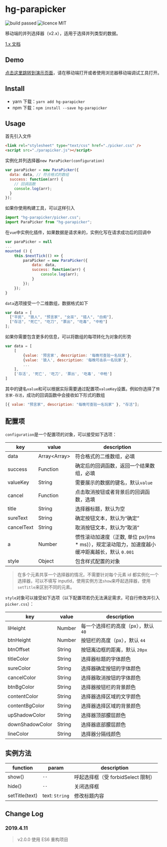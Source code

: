 # hg-parapicker

![build passed](https://img.shields.io/badge/build-passed-brightgreen.svg)
![licence MIT](https://img.shields.io/badge/licence-MIT-orange.svg)

移动端的并列选择器（v2.x），适用于选择并列类型的数据。

[1.x 文档](https://github.com/hamger/hg-parapicker/tree/v1.3.3)

## Demo

[点击这里跳转到演示页面](https://hamger.github.io/hg-parapicker/)，请在移动端打开或者使用浏览器移动端调试工具打开。

## Install

- yarn 下载：`yarn add hg-parapicker`
- npm 下载：`npm install --save hg-parapicker`

## Usage

首先引入文件

```html
<link rel="stylesheet" type="text/css" href="./picker.css" />
<script src="./parapicker.js"></script>
```

实例化并列选择器`new ParaPicker(configuration)`

```js
var paraPicker = new ParaPicker({
  data: data, // 符合格式的数组
  success: function(arr) {
    // 回调函数
    console.log(arr);
  }
});
```

如果你使用构建工具，可以这样引入

```js
import "hg-parapicker/picker.css";
import ParaPicker from "hg-parapicker";
```

在`vue`中实例化插件，如果数据是请求来的，实例化写在请求成功后的回调中

```js
var paraPicker = null
...
mounted () {
    this.$nextTick(() => {
        paraPicker = new ParaPicker({
            data: data,
            success: function(arr) {
                console.log(arr);
            }
        });
    });
}
```

`data`选项接受一个二维数组，数据格式如下

```js
var data = [
  ["平民", "狼人", "预言家", "女巫", "猎人", "白痴"],
  ["存活", "死亡", "吃刀", "票出", "吃毒", "中枪"]
];
```

如果你需要包含更多的信息，可以将数组的每项转化为对象的形势

```js
var data = [
    [
        {value: '预言家', description: '每晚可查验一名玩家'},
        {value: '狼人', description: '每晚可击杀一名玩家'},
        ...
    ],
    ['存活', '死亡', '吃刀', '票出', '吃毒', '中枪']
]
```

其中的键名`value`和可以根据实际需要通过配置项`valueKey`设置。例如你选择了`预言家-存活`，成功的回调函数中会接收如下形式的数组

```js
[{ value: "预言家", description: "每晚可查验一名玩家" }, "存活"];
```

## 配置项

`configuration`是一个配置项的对象，可以接受如下选项：

| key        | value          | description                                                                                    |
| ---------- | -------------- | ---------------------------------------------------------------------------------------------- |
| data       | Array\<Array\> | 符合格式的二维数组，必填                                                                       |
| success    | Function       | 确定后的回调函数，返回一个结果数组，必填                                                       |
| valueKey   | String         | 需要展示的数据的键名，默认`value`                                                              |
| cancel     | Function       | 点击取消按钮或者背景后的回调函数，选填                                                         |
| title      | String         | 选择器标题，默认为空                                                                           |
| sureText   | String         | 确定按钮文本，默认为“确定”                                                                     |
| cancelText | String         | 取消按钮文本，默认为“取消”                                                                     |
| a          | Number         | 惯性滚动加速度（正数, 单位 px/(ms \* ms)），规定滚动阻力，加速度越小缓冲距离越长，默认 `0.001` |
| style      | Object         | 包含样式配置的对象                                                                             |

> 在多个元素共享一个选择器的情况，不需要针对每个元素 id 都实例化一个选择器，可以不填写 inputId，使用实例方法`show`来呼起选择器，使用`setTitle`来区别不同的元素。

`style`对象可以接受如下选项（以下配置项若仍无法满足需求，可自行修改并引入`picker.css`）：

| key             | value  | description                         |
| --------------- | ------ | ----------------------------------- |
| liHeight        | Number | 每一个选择栏的高度（px），默认 `40` |
| btnHeight       | Number | 按钮栏的高度（px），默认 `44`       |
| btnOffset       | String | 按钮离边框的距离，默认 `20px`       |
| titleColor      | String | 选择器标题的字体颜色                |
| sureColor       | String | 选择器确定按钮的字体颜色            |
| cancelColor     | String | 选择器取消按钮的字体颜色            |
| btnBgColor      | String | 选择器按钮栏的背景颜色              |
| contentColor    | String | 选择器选择区域的文字颜色            |
| contentBgColor  | String | 选择器选择区域的背景颜色            |
| upShadowColor   | String | 选择器顶部朦层颜色                  |
| downShadowColor | String | 选择器底部朦层颜色                  |
| lineColor       | String | 选择器分隔线颜色                    |

## 实例方法

| function       | param          | description                        |
| -------------- | -------------- | ---------------------------------- |
| show()         | `--`           | 呼起选择框（受 forbidSelect 限制） |
| hide()         | `--`           | 关闭选择框                         |
| setTitle(text) | text: `String` | 修改标题内容                       |

## Change Log

### 2019.4.11

> v2.0.0 使用 ES6 重构项目
